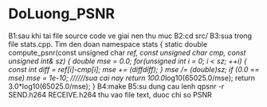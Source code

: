 # DoLuong_PSNR
B1:sau khi tai file source code ve giai nen thu muc
B2:cd src/
B3:sua trong file stats.cpp.
Tim den doan 
namespace stats {
	static double compute_psnr(const unsigned char *ref, const unsigned char *cmp, const unsigned int& sz) {
		double mse = 0.0;
		for(unsigned int i = 0; i < sz; ++i) {
			const int	diff = ref[i]-cmp[i];
			mse += (diff*diff);
		}
		mse /= (double)sz;
		if (0.0 == mse) mse = 1e-10;
	//////sua cai nay	return 100.0*log10(65025.0/mse);
		return 3.0*log10(65025.0/mse);
	}
	B4:make
	B5:su dung cau lenh
	qpsnr -r SEND.h264 RECEIVE.h264
	thu vao file text, duoc chi so PSNR
